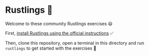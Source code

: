 # Rustlings 🦀

Welcome to these community Rustlings exercises 😃

First, [install Rustlings using the official instructions](https://github.com/rust-lang/rustlings) ✅

Then, clone this repository, open a terminal in this directory and run `rustlings` to get started with the exercises 🚀
